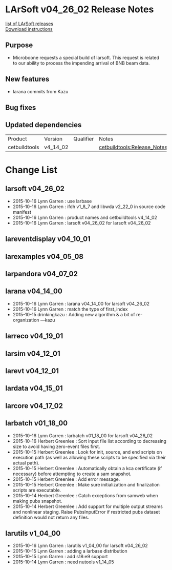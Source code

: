 # LArSoft v04_26_02 Release Notes



[list of LArSoft releases](LArSoft_release_list)  
[Download instructions](http://scisoft.fnal.gov/scisoft/bundles/larsoft/v04_26_02/larsoft-v04_26_02.html)

## Purpose

-   Microboone requests a special build of larsoft. This request is related  
    to our ability to process the impending arrival of BNB beam data.

## New features

-   larana commits from Kazu

## Bug fixes

## Updated dependencies

|               |          |           |                                     |
|---------------|----------|-----------|-------------------------------------|
| Product       | Version  | Qualifier | Notes                               |
| cetbuildtools | v4_14_02 |           | [cetbuildtools:Release_Notes](https://cdcvs.fnal.gov/redmine/projects/cetbuildtools/wiki/Release_Notes) |

# Change List

## larsoft v04_26_02

-   2015-10-16 Lynn Garren : use larbase
-   2015-10-16 Lynn Garren : ifdh v1_8_7 and libwda v2_22_0 in source code manifest
-   2015-10-16 Lynn Garren : product names and cetbuildtools v4_14_02
-   2015-10-16 Lynn Garren : larsoft v04_26_02 for larsoft v04_26_02

## lareventdisplay v04_10_01

## larexamples v04_05_08

## larpandora v04_07_02

## larana v04_14_00

-   2015-10-16 Lynn Garren : larana v04_14_00 for larsoft v04_26_02
-   2015-10-16 Lynn Garren : match the type of first_index
-   2015-10-15 drinkingkazu : Adding new algorithm & a bit of re-organization —kazu

## larreco v04_19_01

## larsim v04_12_01

## larevt v04_12_01

## lardata v04_15_01

## larcore v04_17_02

## larbatch v01_18_00

-   2015-10-16 Lynn Garren : larbatch v01_18_00 for larsoft v04_26_02
-   2015-10-16 Herbert Greenlee : Sort input file list according to decreasing size to avoid having zero-event files first.
-   2015-10-15 Herbert Greenlee : Look for init, source, and end scripts on execution path (as well as allowing these scripts to be specified via their actual path).
-   2015-10-15 Herbert Greenlee : Automatically obtain a kca certificate (if necessary) before attempting to create a sam snapshot.
-   2015-10-15 Herbert Greenlee : Add error message.
-   2015-10-15 Herbert Greenlee : Make sure initialization and finalization scripts are executable.
-   2015-10-14 Herbert Greenlee : Catch exceptions from samweb when making pubs snapshot.
-   2015-10-14 Herbert Greenlee : Add support for multiple output streams and nonlinear staging. Raise PubsInputError if restricted pubs dataset definition would not return any files.

## larutils v1_04_00

-   2015-10-16 Lynn Garren : larutils v1_04_00 for larsoft v04_26_02
-   2015-10-15 Lynn Garren : adding a larbase distribution
-   2015-10-15 Lynn Garren : add s18:e9 support
-   2015-10-14 Lynn Garren : need nutools v1_14_05
